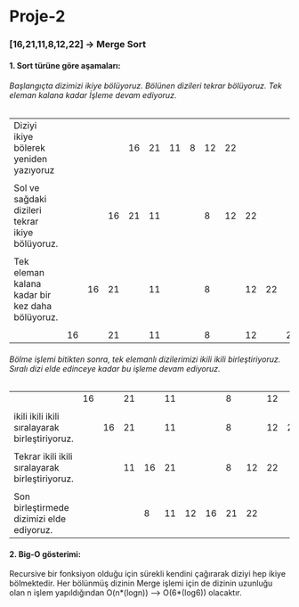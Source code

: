 # Proje-2
### [16,21,11,8,12,22] -> Merge Sort

#### 1. Sort türüne göre aşamaları:
###### Başlangıçta dizimizi ikiye bölüyoruz. Bölünen dizileri tekrar bölüyoruz. Tek eleman kalana kadar İşleme devam ediyoruz.

|                                                 |      |      |      |      |      |      |      |      |      |      |      |      |
| ----------------------------------------------- | ---- | ---- | ---- | ---- | ---- | ---- | ---- | ---- | ---- | ---- | ---- | ---- |
| Diziyi ikiye bölerek yeniden yazıyoruz          |      |      |      | 16   | 21   | 11   | 8    | 12   | 22   |      |      |      |
|                                                 |      |      |      |      |      |      |      |      |      |      |      |      |
| Sol ve sağdaki dizileri tekrar ikiye bölüyoruz. |      |      | 16   | 21   | 11   |      |      | 8    | 12   | 22   |      |      |
|                                                 |      |      |      |      |      |      |      |      |      |      |      |      |
| Tek eleman kalana kadar bir kez daha bölüyoruz. |      | 16   | 21   |      | 11   |      |      | 8    |      | 12   | 22   |      |
|                                                 |      |      |      |      |      |      |      |      |      |      |      |      |
|                                                 | 16   |      | 21   |      | 11   |      |      | 8    |      | 12   |      | 22   |


######  Bölme işlemi bitikten sonra, tek elemanlı dizilerimizi ikili ikili birleştiriyoruz. Sıralı dizi elde edinceye kadar bu işleme devam ediyoruz.

|                                                |  |  |  |  |  |  |  |  |  |  |  |  |
|----------------------------------------------- |- |- |- |- |- |- |- |- |- |- |- |- |
|                                                |16|  |21|  |11|  |  |8 |  |12|  |22|
|                                                |  |  |  |  |  |  |  |  |  |  |  |  |
|ikili ikili ikili sıralayarak birleştiriyoruz.  |  |16|21|  |11|  |  |8 |  |12|22|  |
|                                                |  |  |  |  |  |  |  |  |  |  |  |  |
|Tekrar ikili ikili sıralayarak birleştiriyoruz. |  |  |11|16|21|  |  |8 |12|22|  |  |
|                                                |  |  |  |  |  |  |  |  |  |  |  |  |
|Son birleştirmede dizimizi elde ediyoruz.       |  |  |  |8 |11|12|16|21|22|  |  |  |


#### 2. Big-O gösterimi:
Recursive bir fonksiyon olduğu için sürekli kendini çağırarak diziyi hep ikiye bölmektedir. Her bölünmüş dizinin Merge işlemi için de dizinin uzunluğu olan n işlem yapıldığından O(n*(logn)) --> O(6*(log6)) olacaktır.

